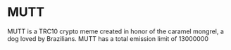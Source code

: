 # MUTT
MUTT is a TRC10 crypto meme created in honor of the caramel mongrel, a dog loved by Brazilians. MUTT has a total emission limit of 13000000
